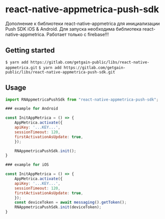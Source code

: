 # react-native-appmetrica-push-sdk

Дополнение к библиотеки react-native-appmetrica для инициализации Push SDK iOS & Android.
Для запуска необходима библиотека react-native-appmetrica.
Работает только с firebase!!!

## Getting started

`$ yarn add https://gitlab.com/getgain-public/libs/react-native-appmetrica.git`
`$ yarn add https://gitlab.com/getgain-public/libs/react-native-appmetrica-push-sdk.git`

## Usage

```javascript
import RNAppmetricaPushSdk from "react-native-appmetrica-push-sdk";

### example for Android

const InitAppMetrica = () => {
    AppMetrica.activate({
    apiKey: '...KEY...',
    sessionTimeout: 120,
    firstActivationAsUpdate: true,
    });

    RNAppmetricaPushSdk.init();
}

### example for iOS

const InitAppMetrica = () => {
    AppMetrica.activate({
    apiKey: '...KEY...',
    sessionTimeout: 120,
    firstActivationAsUpdate: true,
    });
    const deviceToken = await messaging().getToken();
    RNAppmetricaPushSdk.init(deviceToken);
}

```
